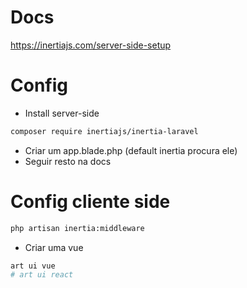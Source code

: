 # Docs
https://inertiajs.com/server-side-setup

# Config
- Install server-side
```sh
composer require inertiajs/inertia-laravel
```

- Criar um app.blade.php (default inertia procura ele)
- Seguir resto na docs

# Config cliente side
```sh
php artisan inertia:middleware
```

- Criar uma vue
```sh
art ui vue
# art ui react
```
